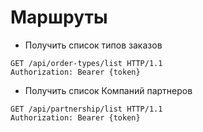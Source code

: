 # Маршруты

* Получить список типов заказов
```
GET /api/order-types/list HTTP/1.1
Authorization: Bearer {token}
```
* Получить список Компаний партнеров
```
GET /api/partnership/list HTTP/1.1
Authorization: Bearer {token}
```
